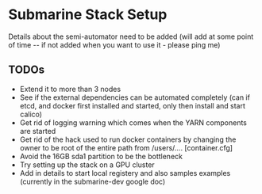 # Submarine Stack Setup

Details about the semi-automator need to be added (will add at some point of time -- if not added when you want to use it - please ping me)

## TODOs

* Extend it to more than 3 nodes
* See if the external dependencies can be automated completely (can if etcd, and docker first installed and started, only then install and start calico) 
* Get rid of logging warning which comes when the YARN components are started
* Get rid of the hack used to run docker containers by changing the owner to be root of the entire path from /users/.... [container.cfg] 
* Avoid the 16GB sda1 partition to be the bottleneck
* Try setting up the stack on a GPU cluster 
* Add in details to start local registery and also samples examples (currently in the submarine-dev google doc)


